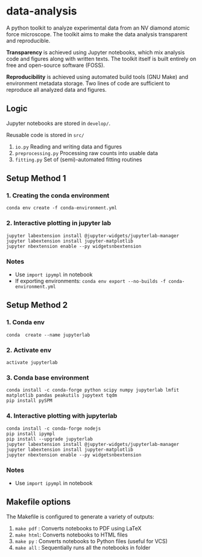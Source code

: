 # data-analysis

A python toolkit to analyze experimental data from an NV diamond atomic force microscope. The toolkit aims to make the data analysis transparent and reproducible.

**Transparency** is achieved using Jupyter notebooks, which mix analysis code and figures along with written texts. The toolkit itself is built entirely on free and open-source software (FOSS).

**Reproducibility** is achieved using automated build tools (GNU Make) and environment metadata storage. Two lines of code are sufficient to reproduce all analyzed data and figures.

## Logic
Jupyter notebooks are stored in `develop/`.

Reusable code is stored in `src/`
  1. `io.py` Reading and writing data and figures
  2. `preprocessing.py` Processing raw counts into usable data
  3. `fitting.py` Set of (semi)-automated fitting routines

## Setup Method 1

### 1. Creating the conda environment
```conda env create -f conda-environment.yml```

### 2. Interactive plotting in jupyter lab
```
jupyter labextension install @jupyter-widgets/jupyterlab-manager
jupyter labextension install jupyter-matplotlib
jupyter nbextension enable --py widgetsnbextension
```

### Notes
- Use ```import ipympl``` in notebook
- If exporting environments: ```conda env export --no-builds -f conda-environment.yml```

## Setup Method 2

### 1. Conda env
```conda  create --name jupyterlab```
### 2. Activate env
```activate jupyterlab```
### 3. Conda base environment
```
conda install -c conda-forge python scipy numpy jupyterlab lmfit matplotlib pandas peakutils jupytext tqdm
pip install pySPM
```

### 4. Interactive plotting with jupyterlab
```
conda install -c conda-forge nodejs
pip install ipympl
pip install --upgrade jupyterlab
jupyter labextension install @jupyter-widgets/jupyterlab-manager
jupyter labextension install jupyter-matplotlib
jupyter nbextension enable --py widgetsnbextension
```

### Notes
- Use `import ipympl` in notebook


## Makefile options
The Makefile is configured to generate a variety of outputs:

1. `make pdf` : Converts notebooks to PDF using LaTeX
2. `make html`: Converts notebooks to HTML files
3. `make py`  : Converts notebooks to Python files (useful for VCS)
4. `make all` : Sequentially runs all the notebooks in folder
